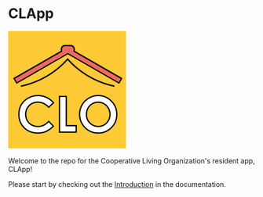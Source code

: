 # CLApp
![CLApp Logo](docs/assets/clo-sticker.png)

Welcome to the repo for the Cooperative Living Organization's resident app, CLApp!

Please start by checking out the [Introduction](/docs/intro.md) in the documentation.
